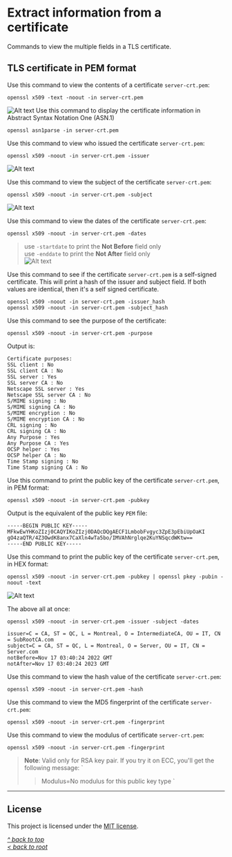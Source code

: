 # Extract information from a certificate
Commands to view the multiple fields in a TLS certificate.
## TLS certificate in PEM format
Use this command to view the contents of a certificate `server-crt.pem`:
```shell
openssl x509 -text -noout -in server-crt.pem
```
![Alt text](/images/crt-pem.jpg "X.509 Certificate")
Use this command to display the certificate information in Abstract Syntax Notation One (ASN.1)
```shell
openssl asn1parse -in server-crt.pem
```

Use this command to view who issued the certificate `server-crt.pem`:
```shell
openssl x509 -noout -in server-crt.pem -issuer
```
![Alt text](/images/crt-issuer.jpg "issuer")

Use this command to view the subject of the certificate `server-crt.pem`:
```shell
openssl x509 -noout -in server-crt.pem -subject
```
![Alt text](/images/crt-subject.jpg "subject")

Use this command to view the dates of the certificate `server-crt.pem`:
```shell
openssl x509 -noout -in server-crt.pem -dates
```
>use `-startdate` to print the **Not Before** field only  
>use `-enddate` to print the **Not After** field only  
![Alt text](/images/crt-dates.jpg "dates")

Use this command to see if the certificate `server-crt.pem` is a self-signed certificate. This will print a hash of the issuer and subject field. If both values are identical, then it's a self signed certificate.
```shell
openssl x509 -noout -in server-crt.pem -issuer_hash
openssl x509 -noout -in server-crt.pem -subject_hash
```

Use this command to see the purpose of the certificate:
```shell
openssl x509 -noout -in server-crt.pem -purpose
```
Output is:
```
Certificate purposes:
SSL client : No
SSL client CA : No
SSL server : Yes
SSL server CA : No
Netscape SSL server : Yes
Netscape SSL server CA : No
S/MIME signing : No
S/MIME signing CA : No
S/MIME encryption : No
S/MIME encryption CA : No
CRL signing : No
CRL signing CA : No
Any Purpose : Yes
Any Purpose CA : Yes
OCSP helper : Yes
OCSP helper CA : No
Time Stamp signing : No
Time Stamp signing CA : No
```

Use this command to print the public key of the certificate `server-crt.pem`, in PEM format:
```shell
openssl x509 -noout -in server-crt.pem -pubkey
```
Output is the equivalent of the public key `PEM` file:
```
-----BEGIN PUBLIC KEY-----
MFkwEwYHKoZIzj0CAQYIKoZIzj0DAQcDQgAECF1LmbobFvgyc3ZpE3pEbiUpOaKI
gO4zaQTR/4Z3OwdK8anx7CaXln4wTa5bo/IMVAhNrglqe2KuYNSqcdWKtw==
-----END PUBLIC KEY-----
```

Use this command to print the public key of the certificate `server-crt.pem`, in HEX format:
```shell
openssl x509 -noout -in server-crt.pem -pubkey | openssl pkey -pubin -noout -text
```
![Alt text](/images/crt-pub.jpg "public key in hex")

The above all at once:
```shell
openssl x509 -noout -in server-crt.pem -issuer -subject -dates
```
```
issuer=C = CA, ST = QC, L = Montreal, O = IntermediateCA, OU = IT, CN = SubRootCA.com
subject=C = CA, ST = QC, L = Montreal, O = Server, OU = IT, CN = Server.com
notBefore=Nov 17 03:40:24 2022 GMT
notAfter=Nov 17 03:40:24 2023 GMT
```

Use this command to view the hash value of the certificate `server-crt.pem`:
```shell
openssl x509 -noout -in server-crt.pem -hash
```

Use this command to view the MD5 fingerprint of the certificate `server-crt.pem`:
```shell
openssl x509 -noout -in server-crt.pem -fingerprint
```

Use this command to view the modulus of certificate `server-crt.pem`:
```shell
openssl x509 -noout -in server-crt.pem -fingerprint
```
>**Note**: Valid only for RSA key pair. If you try it on ECC, you'll get the following message:
`
>>Modulus=No modulus for this public key type
`
***
## License
This project is licensed under the [MIT license](/LICENSE).

[_^ back to top_](#Extract-information-from-a-certificate)  
[_< back to root_](../../../)

